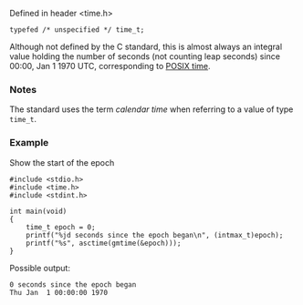 Defined in header <time.h>
```clike
typefed /* unspecified */ time_t;
```

Although not defined by the C standard, this is almost always an integral value holding the number of seconds (not counting leap seconds) since 00:00, Jan 1 1970 UTC, corresponding to [POSIX time](https://en.wikipedia.org/wiki/Unix_time "enwiki:Unix time").

### Notes
The standard uses the term _calendar time_ when referring to a value of type `time_t`.

### Example
Show the start of the epoch
```clike
#include <stdio.h>
#include <time.h>
#include <stdint.h>
 
int main(void)
{
    time_t epoch = 0;
    printf("%jd seconds since the epoch began\n", (intmax_t)epoch);
    printf("%s", asctime(gmtime(&epoch)));
}
```

Possible output:
```clike
0 seconds since the epoch began
Thu Jan  1 00:00:00 1970
```
